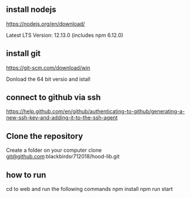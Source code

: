 

## install nodejs

https://nodejs.org/en/download/

Latest LTS Version: 12.13.0 (includes npm 6.12.0)

## install git

https://git-scm.com/download/win

Donload the 64 bit versio and istall

## connect to github via ssh
https://help.github.com/en/github/authenticating-to-github/generating-a-new-ssh-key-and-adding-it-to-the-ssh-agent

## Clone the repository
Create a folder on your computer
clone 
git@github.com:blackbirdsr712018/hood-lib.git

## how to run
cd to web  and run the following commands
npm install
npm run start


